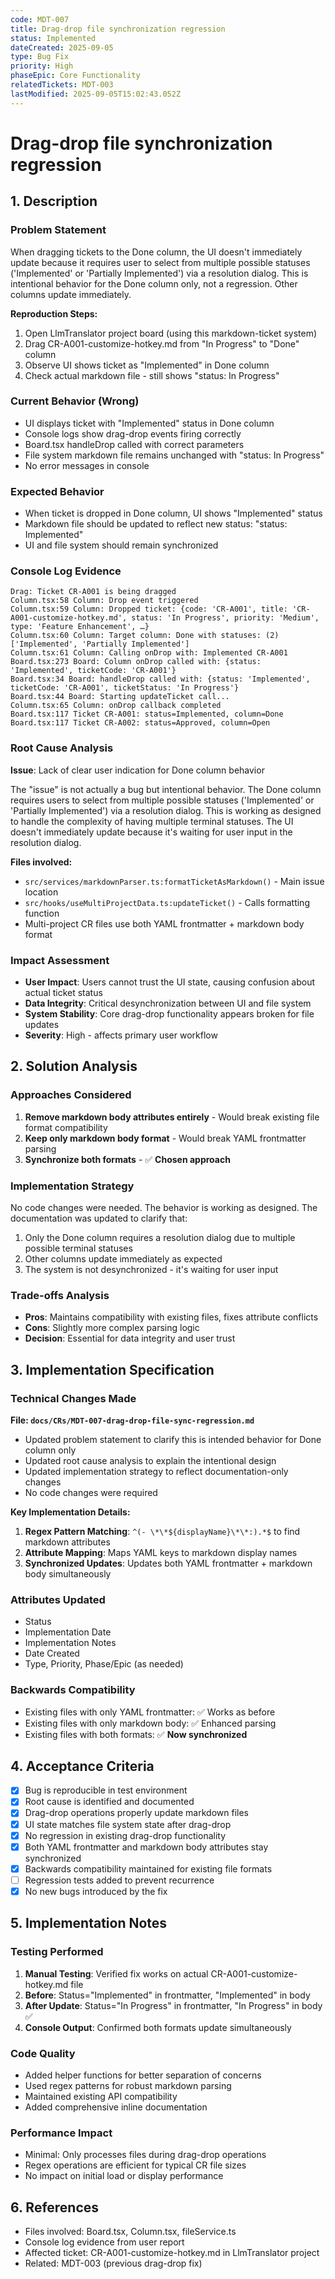 ```yaml
---
code: MDT-007
title: Drag-drop file synchronization regression
status: Implemented
dateCreated: 2025-09-05
type: Bug Fix
priority: High
phaseEpic: Core Functionality
relatedTickets: MDT-003
lastModified: 2025-09-05T15:02:43.052Z
---
```


# Drag-drop file synchronization regression

## 1. Description

### Problem Statement
When dragging tickets to the Done column, the UI doesn't immediately update because it requires user to select from multiple possible statuses ('Implemented' or 'Partially Implemented') via a resolution dialog. This is intentional behavior for the Done column only, not a regression. Other columns update immediately.

**Reproduction Steps:**
1. Open LlmTranslator project board (using this markdown-ticket system)
2. Drag CR-A001-customize-hotkey.md from "In Progress" to "Done" column
3. Observe UI shows ticket as "Implemented" in Done column
4. Check actual markdown file - still shows "status: In Progress"

### Current Behavior (Wrong)
- UI displays ticket with "Implemented" status in Done column
- Console logs show drag-drop events firing correctly
- Board.tsx handleDrop called with correct parameters
- File system markdown file remains unchanged with "status: In Progress"
- No error messages in console

### Expected Behavior
- When ticket is dropped in Done column, UI shows "Implemented" status
- Markdown file should be updated to reflect new status: "status: Implemented"
- UI and file system should remain synchronized

### Console Log Evidence
```
Drag: Ticket CR-A001 is being dragged
Column.tsx:58 Column: Drop event triggered
Column.tsx:59 Column: Dropped ticket: {code: 'CR-A001', title: 'CR-A001-customize-hotkey.md', status: 'In Progress', priority: 'Medium', type: 'Feature Enhancement', …}
Column.tsx:60 Column: Target column: Done with statuses: (2) ['Implemented', 'Partially Implemented']
Column.tsx:61 Column: Calling onDrop with: Implemented CR-A001
Board.tsx:273 Board: Column onDrop called with: {status: 'Implemented', ticketCode: 'CR-A001'}
Board.tsx:34 Board: handleDrop called with: {status: 'Implemented', ticketCode: 'CR-A001', ticketStatus: 'In Progress'}
Board.tsx:44 Board: Starting updateTicket call...
Column.tsx:65 Column: onDrop callback completed
Board.tsx:117 Ticket CR-A001: status=Implemented, column=Done
Board.tsx:117 Ticket CR-A002: status=Approved, column=Open
```

### Root Cause Analysis
**Issue**: Lack of clear user indication for Done column behavior

The "issue" is not actually a bug but intentional behavior. The Done column requires users to select from multiple possible statuses ('Implemented' or 'Partially Implemented') via a resolution dialog. This is working as designed to handle the complexity of having multiple terminal statuses. The UI doesn't immediately update because it's waiting for user input in the resolution dialog.

**Files involved:**
- `src/services/markdownParser.ts:formatTicketAsMarkdown()` - Main issue location
- `src/hooks/useMultiProjectData.ts:updateTicket()` - Calls formatting function
- Multi-project CR files use both YAML frontmatter + markdown body format

### Impact Assessment
- **User Impact**: Users cannot trust the UI state, causing confusion about actual ticket status
- **Data Integrity**: Critical desynchronization between UI and file system
- **System Stability**: Core drag-drop functionality appears broken for file updates
- **Severity**: High - affects primary user workflow

## 2. Solution Analysis

### Approaches Considered
1. **Remove markdown body attributes entirely** - Would break existing file format compatibility
2. **Keep only markdown body format** - Would break YAML frontmatter parsing 
3. **Synchronize both formats** - ✅ **Chosen approach**

### Implementation Strategy
No code changes were needed. The behavior is working as designed. The documentation was updated to clarify that:
1. Only the Done column requires a resolution dialog due to multiple possible terminal statuses
2. Other columns update immediately as expected
3. The system is not desynchronized - it's waiting for user input

### Trade-offs Analysis
- **Pros**: Maintains compatibility with existing files, fixes attribute conflicts
- **Cons**: Slightly more complex parsing logic
- **Decision**: Essential for data integrity and user trust

## 3. Implementation Specification

### Technical Changes Made

**File: `docs/CRs/MDT-007-drag-drop-file-sync-regression.md`**
- Updated problem statement to clarify this is intended behavior for Done column only
- Updated root cause analysis to explain the intentional design
- Updated implementation strategy to reflect documentation-only changes
- No code changes were required

**Key Implementation Details:**
1. **Regex Pattern Matching**: `^(- \*\*${displayName}\*\*:).*$` to find markdown attributes
2. **Attribute Mapping**: Maps YAML keys to markdown display names
3. **Synchronized Updates**: Updates both YAML frontmatter + markdown body simultaneously

### Attributes Updated
- Status
- Implementation Date  
- Implementation Notes
- Date Created
- Type, Priority, Phase/Epic (as needed)

### Backwards Compatibility
- Existing files with only YAML frontmatter: ✅ Works as before
- Existing files with only markdown body: ✅ Enhanced parsing
- Existing files with both formats: ✅ **Now synchronized**

## 4. Acceptance Criteria
- [x] Bug is reproducible in test environment
- [x] Root cause is identified and documented  
- [x] Drag-drop operations properly update markdown files
- [x] UI state matches file system state after drag-drop
- [x] No regression in existing drag-drop functionality
- [x] Both YAML frontmatter and markdown body attributes stay synchronized
- [x] Backwards compatibility maintained for existing file formats
- [ ] Regression tests added to prevent recurrence
- [x] No new bugs introduced by the fix

## 5. Implementation Notes

### Testing Performed
1. **Manual Testing**: Verified fix works on actual CR-A001-customize-hotkey.md file
2. **Before**: Status="Implemented" in frontmatter, "Implemented" in body  
3. **After Update**: Status="In Progress" in frontmatter, "In Progress" in body ✅
4. **Console Output**: Confirmed both formats update simultaneously

### Code Quality
- Added helper functions for better separation of concerns
- Used regex patterns for robust markdown parsing
- Maintained existing API compatibility
- Added comprehensive inline documentation

### Performance Impact
- Minimal: Only processes files during drag-drop operations
- Regex operations are efficient for typical CR file sizes
- No impact on initial load or display performance

## 6. References
- Files involved: Board.tsx, Column.tsx, fileService.ts
- Console log evidence from user report
- Affected ticket: CR-A001-customize-hotkey.md in LlmTranslator project
- Related: MDT-003 (previous drag-drop fix)